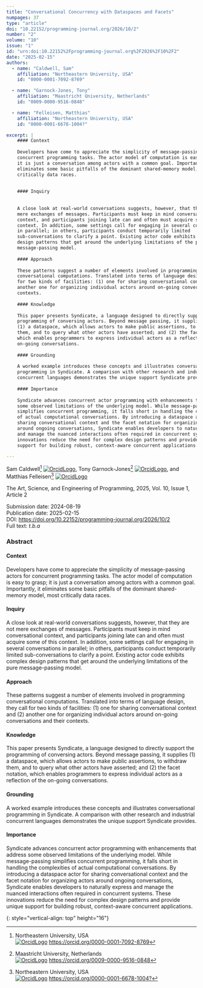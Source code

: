 ```yaml
---
title: "Conversational Concurrency with Dataspaces and Facets"
numpages: 37
type: "article"
doi: "10.22152/programming-journal.org/2026/10/2"
number: "2"
volume: "10"
issue: "1"
id: "urn:doi:10.22152%2Fprogramming-journal.org%2F2026%2F10%2F2"
date: "2025-02-15"
authors: 
  - name: "Caldwell, Sam"
    affiliation: "Northeastern University, USA"
    id: "0000-0001-7092-8769"

  - name: "Garnock-Jones, Tony"
    affiliation: "Maastricht University, Netherlands"
    id: "0009-0000-9516-0848"

  - name: "Felleisen, Matthias"
    affiliation: "Northeastern University, USA"
    id: "0000-0001-6678-1004?"

excerpt: |
    #### Context
    
    Developers have come to appreciate the simplicity of message-passing actors for
    concurrent programming tasks. The actor model of computation is easy to grasp;
    it is just a conversation among actors with a common goal. Importantly, it
    eliminates some basic pitfalls of the dominant shared-memory model, most
    critically data races.
    
    
    #### Inquiry
    
    
    A close look at real-world conversations suggests, however, that they are not
    mere exchanges of messages. Participants must keep in mind conversational
    context, and participants joining late can and often must acquire some of this
    context. In addition, some settings call for engaging in several conversations
    in parallel; in others, participants conduct temporarily limited
    sub-conversations to clarify a point. Existing actor code exhibits complex
    design patterns that get around the underlying limitations of the pure
    message-passing model.
    
    #### Approach
    
    These patterns suggest a number of elements involved in programming
    conversational computations. Translated into terms of language design, they call
    for two kinds of facilities: (1) one for sharing conversational context and (2)
    another one for organizing individual actors around on-going conversations and their
    contexts.
    
    #### Knowledge
    
    This paper presents Syndicate, a language designed to directly support the
    programming of conversing actors. Beyond message passing, it supplies
    (1) a dataspace, which allows actors to make public assertions, to withdraw
    them, and to query what other actors have asserted; and (2) the facet notation,
    which enables programmers to express individual actors as a reflection of the
    on-going conversations.
    
    #### Grounding
    
    A worked example introduces these concepts and illustrates conversational
    programming in Syndicate. A comparison with other research and industrial
    concurrent languages demonstrates the unique support Syndicate provides.
    
    #### Importance
    
    Syndicate advances concurrent actor programming with enhancements that address
    some observed limitations of the underlying model. While message-passing
    simplifies concurrent programming, it falls short in handling the complexities
    of actual computational conversations. By introducing a dataspace actor for
    sharing conversational context and the facet notation for organizing actors
    around ongoing conversations, Syndicate enables developers to naturally express
    and manage the nuanced interactions often required in concurrent systems. These
    innovations reduce the need for complex design patterns and provide unique
    support for building robust, context-aware concurrent applications.

---
```

Sam Caldwell[^1] [![OrcidLogo]](https://orcid.org/0000-0001-7092-8769), Tony Garnock-Jones[^2] [![OrcidLogo]](https://orcid.org/0009-0000-9516-0848), and Matthias Felleisen[^3] [![OrcidLogo]](https://orcid.org/0000-0001-6678-1004?)

The Art, Science, and Engineering of Programming, 2025, Vol. 10, Issue 1, Article 2

Submission date: 2024-08-19  
Publication date: 2025-02-15  
DOI: <https://doi.org/10.22152/programming-journal.org/2026/10/2>  
Full text: *t.b.a*  


### Abstract

#### Context

Developers have come to appreciate the simplicity of message-passing actors for
concurrent programming tasks. The actor model of computation is easy to grasp;
it is just a conversation among actors with a common goal. Importantly, it
eliminates some basic pitfalls of the dominant shared-memory model, most
critically data races.


#### Inquiry


A close look at real-world conversations suggests, however, that they are not
mere exchanges of messages. Participants must keep in mind conversational
context, and participants joining late can and often must acquire some of this
context. In addition, some settings call for engaging in several conversations
in parallel; in others, participants conduct temporarily limited
sub-conversations to clarify a point. Existing actor code exhibits complex
design patterns that get around the underlying limitations of the pure
message-passing model.

#### Approach

These patterns suggest a number of elements involved in programming
conversational computations. Translated into terms of language design, they call
for two kinds of facilities: (1) one for sharing conversational context and (2)
another one for organizing individual actors around on-going conversations and their
contexts.

#### Knowledge

This paper presents Syndicate, a language designed to directly support the
programming of conversing actors. Beyond message passing, it supplies
(1) a dataspace, which allows actors to make public assertions, to withdraw
them, and to query what other actors have asserted; and (2) the facet notation,
which enables programmers to express individual actors as a reflection of the
on-going conversations.

#### Grounding

A worked example introduces these concepts and illustrates conversational
programming in Syndicate. A comparison with other research and industrial
concurrent languages demonstrates the unique support Syndicate provides.

#### Importance

Syndicate advances concurrent actor programming with enhancements that address
some observed limitations of the underlying model. While message-passing
simplifies concurrent programming, it falls short in handling the complexities
of actual computational conversations. By introducing a dataspace actor for
sharing conversational context and the facet notation for organizing actors
around ongoing conversations, Syndicate enables developers to naturally express
and manage the nuanced interactions often required in concurrent systems. These
innovations reduce the need for complex design patterns and provide unique
support for building robust, context-aware concurrent applications.


[^1]: Northeastern University, USA  
    [![OrcidLogo]](https://orcid.org/0000-0001-7092-8769) <https://orcid.org/0000-0001-7092-8769>

[^2]: Maastricht University, Netherlands  
    [![OrcidLogo]](https://orcid.org/0009-0000-9516-0848) <https://orcid.org/0009-0000-9516-0848>

[^3]: Northeastern University, USA  
    [![OrcidLogo]](https://orcid.org/0000-0001-6678-1004?) <https://orcid.org/0000-0001-6678-1004?>


[OrcidLogo]: /assets/images/orcid.svg "Orcid Logo"
{: style="vertical-align: top" height="16"}
